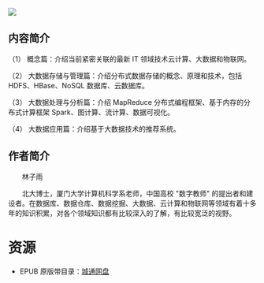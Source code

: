 ![](http://img3m5.ddimg.cn/29/12/24189095-1_u_3.jpg)

## 内容简介

（1） 概念篇：介绍当前紧密关联的最新 IT 领域技术云计算、大数据和物联网。 

（2） 大数据存储与管理篇：介绍分布式数据存储的概念、原理和技术，包括 HDFS、HBase、NoSQL 数据库、云数据库。 

（3） 大数据处理与分析篇：介绍 MapReduce 分布式编程框架、基于内存的分布式计算框架 Spark、图计算、流计算、数据可视化。 

（4） 大数据应用篇：介绍基于大数据技术的推荐系统。 

## 作者简介

　　林子雨

　　北大博士，厦门大学计算机科学系老师，中国高校 "数字教师" 的提出者和建设者。在数据库、数据仓库、数据挖掘、大数据、云计算和物联网等领域有着十多年的知识积累，对各个领域知识都有比较深入的了解，有比较宽泛的视野。

# 资源

* EPUB 原版带目录：[城通网盘](https://u11215426.pipipan.com/fs/11215426-341001619)

